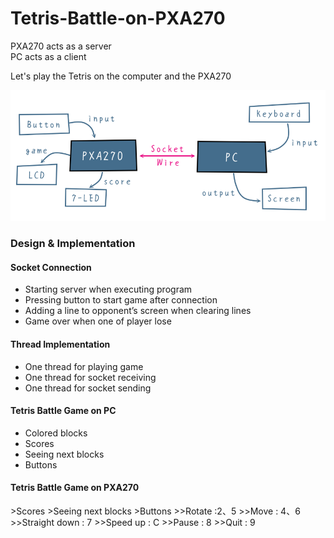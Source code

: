 # Tetris-Battle-on-PXA270

PXA270 acts as a server</br>
PC acts as a client

Let's play the Tetris on the computer and the PXA270

![alt text](https://github.com/BoBoLin/Tetris-Battle-on-PXA270/blob/master/simple%20structure.PNG)

<h3>Design & Implementation</h2>

<h4>Socket Connection</h4>
<ul>
    <li>Starting server when executing program</li>
    <li>Pressing button to start game after connection</li>
    <li>Adding a line to opponent’s screen when clearing  lines</li>
    <li>Game over when one of player lose</li>
</ul>

  
<h4>Thread Implementation</h4>
<ul>
    <li>One thread for playing game</li>
    <li>One thread for socket receiving</li>
    <li>One thread for socket sending</li>
</ul>


<h4>Tetris Battle Game on PC</h4>
<ul>
    <li>Colored blocks</li>
    <li>Scores</li>
    <li>Seeing next blocks</li>
    <li>Buttons</li>
</ul>
<h4>Tetris Battle Game on PXA270</h4>
>Scores
>Seeing next blocks
>Buttons
>>Rotate :2、5
>>Move : 4、6
>>Straight down : 7
>>Speed up : C
>>Pause : 8
>>Quit : 9
